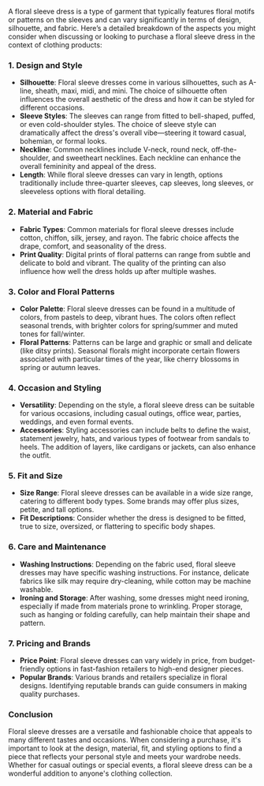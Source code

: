 A floral sleeve dress is a type of garment that typically features floral motifs or patterns on the sleeves and can vary significantly in terms of design, silhouette, and fabric. Here’s a detailed breakdown of the aspects you might consider when discussing or looking to purchase a floral sleeve dress in the context of clothing products:

### 1. **Design and Style**
   - **Silhouette**: Floral sleeve dresses come in various silhouettes, such as A-line, sheath, maxi, midi, and mini. The choice of silhouette often influences the overall aesthetic of the dress and how it can be styled for different occasions.
   - **Sleeve Styles**: The sleeves can range from fitted to bell-shaped, puffed, or even cold-shoulder styles. The choice of sleeve style can dramatically affect the dress's overall vibe—steering it toward casual, bohemian, or formal looks.
   - **Neckline**: Common necklines include V-neck, round neck, off-the-shoulder, and sweetheart necklines. Each neckline can enhance the overall femininity and appeal of the dress.
   - **Length**: While floral sleeve dresses can vary in length, options traditionally include three-quarter sleeves, cap sleeves, long sleeves, or sleeveless options with floral detailing.

### 2. **Material and Fabric**
   - **Fabric Types**: Common materials for floral sleeve dresses include cotton, chiffon, silk, jersey, and rayon. The fabric choice affects the drape, comfort, and seasonality of the dress.
   - **Print Quality**: Digital prints of floral patterns can range from subtle and delicate to bold and vibrant. The quality of the printing can also influence how well the dress holds up after multiple washes.

### 3. **Color and Floral Patterns**
   - **Color Palette**: Floral sleeve dresses can be found in a multitude of colors, from pastels to deep, vibrant hues. The colors often reflect seasonal trends, with brighter colors for spring/summer and muted tones for fall/winter.
   - **Floral Patterns**: Patterns can be large and graphic or small and delicate (like ditsy prints). Seasonal florals might incorporate certain flowers associated with particular times of the year, like cherry blossoms in spring or autumn leaves.

### 4. **Occasion and Styling**
   - **Versatility**: Depending on the style, a floral sleeve dress can be suitable for various occasions, including casual outings, office wear, parties, weddings, and even formal events.
   - **Accessories**: Styling accessories can include belts to define the waist, statement jewelry, hats, and various types of footwear from sandals to heels. The addition of layers, like cardigans or jackets, can also enhance the outfit.

### 5. **Fit and Size**
   - **Size Range**: Floral sleeve dresses can be available in a wide size range, catering to different body types. Some brands may offer plus sizes, petite, and tall options.
   - **Fit Descriptions**: Consider whether the dress is designed to be fitted, true to size, oversized, or flattering to specific body shapes.

### 6. **Care and Maintenance**
   - **Washing Instructions**: Depending on the fabric used, floral sleeve dresses may have specific washing instructions. For instance, delicate fabrics like silk may require dry-cleaning, while cotton may be machine washable.
   - **Ironing and Storage**: After washing, some dresses might need ironing, especially if made from materials prone to wrinkling. Proper storage, such as hanging or folding carefully, can help maintain their shape and pattern.

### 7. **Pricing and Brands**
   - **Price Point**: Floral sleeve dresses can vary widely in price, from budget-friendly options in fast-fashion retailers to high-end designer pieces.
   - **Popular Brands**: Various brands and retailers specialize in floral designs. Identifying reputable brands can guide consumers in making quality purchases.

### Conclusion
Floral sleeve dresses are a versatile and fashionable choice that appeals to many different tastes and occasions. When considering a purchase, it's important to look at the design, material, fit, and styling options to find a piece that reflects your personal style and meets your wardrobe needs. Whether for casual outings or special events, a floral sleeve dress can be a wonderful addition to anyone's clothing collection.